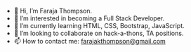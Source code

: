 - 👋 Hi, I’m Faraja Thompson.
- 👀 I’m interested in becoming a Full Stack Developer.
- 🌱 I’m currently learning HTML, CSS, Bootstrap, JavaScript.
- 💞️ I’m looking to collaborate on hack-a-thons, TA positions.
- 📫 How to contact me: farajakthompson@gmail.com 

<!---
Faraja17/Faraja17 is a ✨ special ✨ repository because its `README.md` (this file) appears on your GitHub profile.
You can click the Preview link to take a look at your changes.
--->
